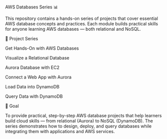 AWS Databases Series 📊

This repository contains a hands-on series of projects that cover essential AWS database concepts and practices.
Each module builds practical skills for anyone learning AWS databases — both relational and NoSQL.

📌 Project Series

Get Hands-On with AWS Databases

Visualize a Relational Database

Aurora Database with EC2

Connect a Web App with Aurora

Load Data into DynamoDB

Query Data with DynamoDB

🎯 Goal

To provide practical, step-by-step AWS database projects that help learners build cloud skills — from relational (Aurora) to NoSQL (DynamoDB).
The series demonstrates how to design, deploy, and query databases while integrating them with applications and AWS services.
